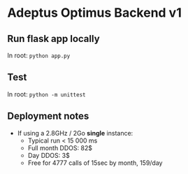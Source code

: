 # Adeptus Optimus Backend v1

## Run flask app locally
In root:
`python app.py`

## Test
In root:
`python -m unittest`

## Deployment notes
- If using a 2.8GHz / 2Go **single** instance:
  - Typical run < 15 000 ms
  - Full month DDOS: 82$
  - Day DDOS: 3$
  - Free for 4777 calls of 15sec by month, 159/day

